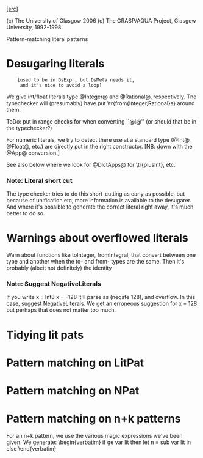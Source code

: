 [[src]](https://github.com/ghc/ghc/tree/master/compiler/deSugar/MatchLit.hs)

(c) The University of Glasgow 2006
(c) The GRASP/AQUA Project, Glasgow University, 1992-1998


Pattern-matching literal patterns


# Desugaring literals
        [used to be in DsExpr, but DsMeta needs it,
         and it's nice to avoid a loop]


We give int/float literals type @Integer@ and @Rational@, respectively.
The typechecker will (presumably) have put \tr{from{Integer,Rational}s}
around them.

ToDo: put in range checks for when converting ``@i@''
(or should that be in the typechecker?)

For numeric literals, we try to detect there use at a standard type
(@Int@, @Float@, etc.) are directly put in the right constructor.
[NB: down with the @App@ conversion.]

See also below where we look for @DictApps@ for \tr{plusInt}, etc.


### Note: Literal short cut

The type checker tries to do this short-cutting as early as possible, but
because of unification etc, more information is available to the desugarer.
And where it's possible to generate the correct literal right away, it's
much better to do so.

# Warnings about overflowed literals


Warn about functions like toInteger, fromIntegral, that convert
between one type and another when the to- and from- types are the
same.  Then it's probably (albeit not definitely) the identity


### Note: Suggest NegativeLiterals

If you write
  x :: Int8
  x = -128
it'll parse as (negate 128), and overflow.  In this case, suggest NegativeLiterals.
We get an erroneous suggestion for
  x = 128
but perhaps that does not matter too much.


# Tidying lit pats


# Pattern matching on LitPat


# Pattern matching on NPat


# Pattern matching on n+k patterns


For an n+k pattern, we use the various magic expressions we've been given.
We generate:
\begin{verbatim}
    if ge var lit then
        let n = sub var lit
        in  <expr-for-a-successful-match>
    else
        <try-next-pattern-or-whatever>
\end{verbatim}
